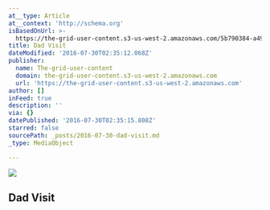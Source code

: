 ```yaml
---
at__type: Article
at__context: 'http://schema.org'
isBasedOnUrl: >-
  https://the-grid-user-content.s3-us-west-2.amazonaws.com/5b790384-a496-4df6-af87-235608a9731e.jpg
title: Dad Visit
dateModified: '2016-07-30T02:35:12.068Z'
publisher:
  name: The-grid-user-content
  domain: the-grid-user-content.s3-us-west-2.amazonaws.com
  url: 'https://the-grid-user-content.s3-us-west-2.amazonaws.com'
author: []
inFeed: true
description: ''
via: {}
datePublished: '2016-07-30T02:35:15.808Z'
starred: false
sourcePath: _posts/2016-07-30-dad-visit.md
_type: MediaObject

---
```

<article style=""><img src="https://the-grid-user-content.s3-us-west-2.amazonaws.com/5b790384-a496-4df6-af87-235608a9731e.jpg" /><h1>Dad Visit</h1></article>